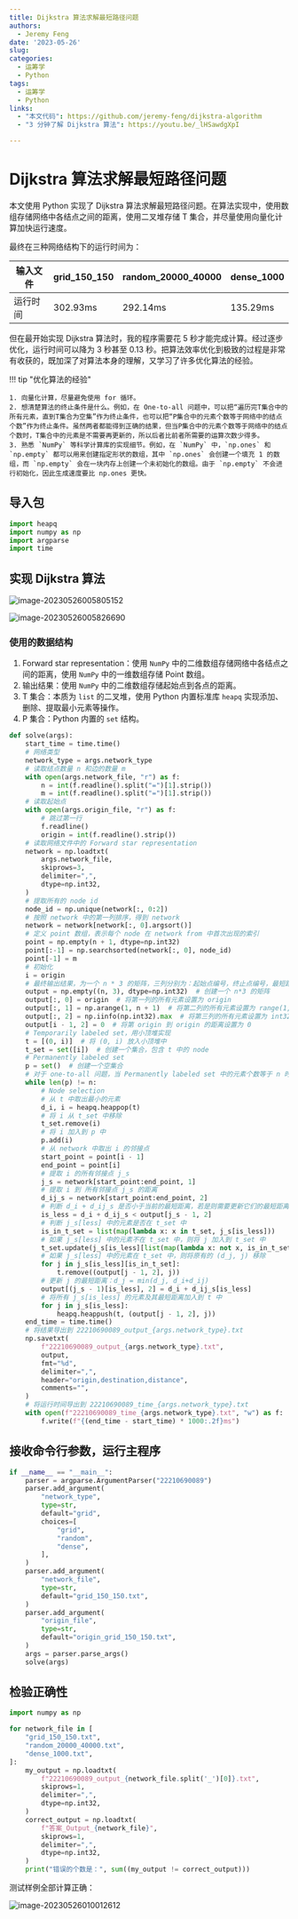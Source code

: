 ```yaml
---
title: Dijkstra 算法求解最短路径问题
authors: 
  - Jeremy Feng
date: '2023-05-26'
slug: 
categories:
  - 运筹学
  - Python
tags:
  - 运筹学
  - Python
links:
  - "本文代码": https://github.com/jeremy-feng/dijkstra-algorithm
  - "3 分钟了解 Dijkstra 算法": https://youtu.be/_lHSawdgXpI

---
```


# Dijkstra 算法求解最短路径问题

本文使用 Python 实现了 Dijkstra 算法求解最短路径问题。在算法实现中，使用数组存储网络中各结点之间的距离，使用二叉堆存储 T 集合，并尽量使用向量化计算加快运行速度。

最终在三种网络结构下的运行时间为：

| 输入文件 | grid_150_150 | random_20000_40000 | dense_1000 |
| -------- | ------------ | ------------------ | ---------- |
| 运行时间 | 302.93ms     | 292.14ms           | 135.29ms   |

但在最开始实现 Dijkstra 算法时，我的程序需要花 5 秒才能完成计算。经过逐步优化，运行时间可以降为 3 秒甚至 0.13 秒。把算法效率优化到极致的过程是非常有收获的，既加深了对算法本身的理解，又学习了许多优化算法的经验。

!!! tip "优化算法的经验"

	1. 向量化计算，尽量避免使用 for 循环。
	2. 想清楚算法的终止条件是什么。例如，在 One-to-all 问题中，可以把“遍历完T集合中的所有元素，直到T集合为空集”作为终止条件，也可以把“P集合中的元素个数等于网络中的结点个数”作为终止条件。虽然两者都能得到正确的结果，但当P集合中的元素个数等于网络中的结点个数时，T集合中的元素是不需要再更新的，所以后者比前者所需要的运算次数少得多。
	3. 熟悉 `NumPy` 等科学计算库的实现细节。例如，在 `NumPy` 中，`np.ones` 和 `np.empty` 都可以用来创建指定形状的数组，其中 `np.ones` 会创建一个填充 1 的数组，而 `np.empty` 会在一块内存上创建一个未初始化的数组。由于 `np.empty` 不会进行初始化，因此生成速度要比 np.ones 更快。


<!-- more -->

## 导入包

```python
import heapq
import numpy as np
import argparse
import time
```

## 实现 Dijkstra 算法

![image-20230526005805152](README-image/image-20230526005805152.png)

![image-20230526005826690](README-image/image-20230526005826690.png)

### 使用的数据结构

1. Forward star representation：使用 `NumPy` 中的二维数组存储网络中各结点之间的距离，使用 `NumPy` 中的一维数组存储 Point 数组。
2. 输出结果：使用 `NumPy` 中的二维数组存储起始点到各点的距离。
3. T 集合：本质为 `list` 的二叉堆，使用 Python 内置标准库 `heapq` 实现添加、删除、提取最小元素等操作。
4. P 集合：Python 内置的 `set` 结构。

```python
def solve(args):
    start_time = time.time()
    # 网络类型
    network_type = args.network_type
    # 读取结点数量 n 和边的数量 m
    with open(args.network_file, "r") as f:
        n = int(f.readline().split("=")[1].strip())
        m = int(f.readline().split("=")[1].strip())
    # 读取起始点
    with open(args.origin_file, "r") as f:
        # 跳过第一行
        f.readline()
        origin = int(f.readline().strip())
    # 读取网络文件中的 Forward star representation
    network = np.loadtxt(
        args.network_file,
        skiprows=3,
        delimiter=",",
        dtype=np.int32,
    )
    # 提取所有的 node id
    node_id = np.unique(network[:, 0:2])
    # 按照 network 中的第一列排序，得到 network
    network = network[network[:, 0].argsort()]
    # 定义 point 数组，表示每个 node 在 network from 中首次出现的索引
    point = np.empty(n + 1, dtype=np.int32)
    point[:-1] = np.searchsorted(network[:, 0], node_id)
    point[-1] = m
    # 初始化
    i = origin
    # 最终输出结果，为一个 n * 3 的矩阵，三列分别为：起始点编号，终止点编号，最短路径
    output = np.empty((n, 3), dtype=np.int32)  # 创建一个 n*3 的矩阵
    output[:, 0] = origin  # 将第一列的所有元素设置为 origin
    output[:, 1] = np.arange(1, n + 1)  # 将第二列的所有元素设置为 range(1, n+1)
    output[:, 2] = np.iinfo(np.int32).max  # 将第三列的所有元素设置为 int32 的最大值
    output[i - 1, 2] = 0  # 将第 origin 到 origin 的距离设置为 0
    # Temporarily labeled set，用小顶堆实现
    t = [(0, i)]  # 将 (0, i) 放入小顶堆中
    t_set = set([i])  # 创建一个集合，包含 t 中的 node
    # Permanently labeled set
    p = set()  # 创建一个空集合
    # 对于 one-to-all 问题，当 Permanently labeled set 中的元素个数等于 n 时，结束循环
    while len(p) != n:
        # Node selection
        # 从 t 中取出最小的元素
        d_i, i = heapq.heappop(t)
        # 将 i 从 t_set 中移除
        t_set.remove(i)
        # 将 i 加入到 p 中
        p.add(i)
        # 从 network 中取出 i 的邻接点
        start_point = point[i - 1]
        end_point = point[i]
        # 提取 i 的所有邻接点 j_s
        j_s = network[start_point:end_point, 1]
        # 提取 i 到 所有邻接点 j_s 的距离
        d_ij_s = network[start_point:end_point, 2]
        # 判断 d_i + d_ij_s 是否小于当前的最短距离，若是则需要更新它们的最短距离
        is_less = d_i + d_ij_s < output[j_s - 1, 2]
        # 判断 j_s[less] 中的元素是否在 t_set 中
        is_in_t_set = list(map(lambda x: x in t_set, j_s[is_less]))
        # 如果 j_s[less] 中的元素不在 t_set 中，则将 j 加入到 t_set 中
        t_set.update(j_s[is_less][list(map(lambda x: not x, is_in_t_set))])
        # 如果 j_s[less] 中的元素在 t_set 中，则将原有的 (d_j, j) 移除
        for j in j_s[is_less][is_in_t_set]:
            t.remove((output[j - 1, 2], j))
        # 更新 j 的最短距离：d_j = min(d_j, d_i+d_ij)
        output[(j_s - 1)[is_less], 2] = d_i + d_ij_s[is_less]
        # 将所有 j_s[is_less] 的元素及其最短距离加入到 t 中
        for j in j_s[is_less]:
            heapq.heappush(t, (output[j - 1, 2], j))
    end_time = time.time()
    # 将结果导出到 22210690089_output_{args.network_type}.txt
    np.savetxt(
        f"22210690089_output_{args.network_type}.txt",
        output,
        fmt="%d",
        delimiter=",",
        header="origin,destination,distance",
        comments="",
    )
    # 将运行时间导出到 22210690089_time_{args.network_type}.txt
    with open(f"22210690089_time_{args.network_type}.txt", "w") as f:
        f.write(f"{(end_time - start_time) * 1000:.2f}ms")
```

## 接收命令行参数，运行主程序

```python
if __name__ == "__main__":
    parser = argparse.ArgumentParser("22210690089")
    parser.add_argument(
        "network_type",
        type=str,
        default="grid",
        choices=[
            "grid",
            "random",
            "dense",
        ],
    )
    parser.add_argument(
        "network_file",
        type=str,
        default="grid_150_150.txt",
    )
    parser.add_argument(
        "origin_file",
        type=str,
        default="origin_grid_150_150.txt",
    )
    args = parser.parse_args()
    solve(args)
```

## 检验正确性

```python
import numpy as np

for network_file in [
    "grid_150_150.txt",
    "random_20000_40000.txt",
    "dense_1000.txt",
]:
    my_output = np.loadtxt(
        f"22210690089_output_{network_file.split('_')[0]}.txt",
        skiprows=1,
        delimiter=",",
        dtype=np.int32,
    )
    correct_output = np.loadtxt(
        f"答案_Output_{network_file}",
        skiprows=1,
        delimiter=",",
        dtype=np.int32,
    )
    print("错误的个数是：", sum((my_output != correct_output)))
```

测试样例全部计算正确：

![image-20230526010012612](README-image/image-20230526010012612.png)
